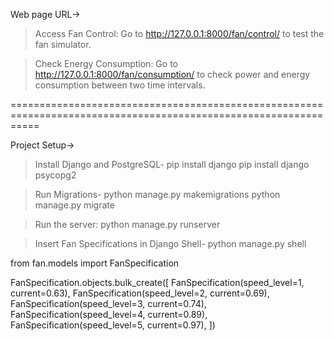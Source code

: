 Web page URL->

> Access Fan Control:
Go to http://127.0.0.1:8000/fan/control/ to test the fan simulator.

> Check Energy Consumption:
Go to http://127.0.0.1:8000/fan/consumption/ to check power and energy consumption between two time intervals.

=================================================================================================================

Project Setup->

> Install Django and PostgreSQL-
pip install django
pip install django psycopg2

> Run Migrations-
python manage.py makemigrations
python manage.py migrate

> Run the server:
python manage.py runserver

> Insert Fan Specifications in Django Shell-
python manage.py shell

from fan.models import FanSpecification

FanSpecification.objects.bulk_create([
    FanSpecification(speed_level=1, current=0.63),
    FanSpecification(speed_level=2, current=0.69),
    FanSpecification(speed_level=3, current=0.74),
    FanSpecification(speed_level=4, current=0.89),
    FanSpecification(speed_level=5, current=0.97),
])

